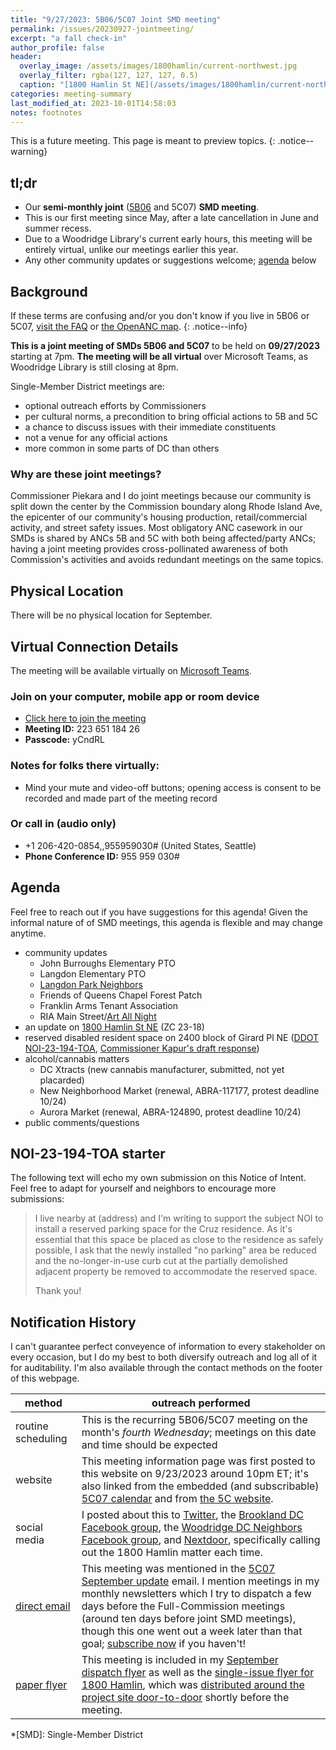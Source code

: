 ```yaml
---
title: "9/27/2023: 5B06/5C07 Joint SMD meeting"
permalink: /issues/20230927-jointmeeting/
excerpt: "a fall check-in"
author_profile: false
header:
  overlay_image: /assets/images/1800hamlin/current-northwest.jpg
  overlay_filter: rgba(127, 127, 127, 0.5)
  caption: "[1800 Hamlin St NE](/assets/images/1800hamlin/current-northwest.jpg)"
categories: meeting-summary
last_modified_at: 2023-10-01T14:58:03
notes: footnotes
---
```

This is a future meeting. This page is meant to preview topics.
{: .notice--warning}

## tl;dr
- Our **semi-monthly joint** ([5B06](https://anc5b06.com) and 5C07) **SMD meeting**.
- This is our first meeting since May, after a late cancellation in June and summer recess.
- Due to a Woodridge Library's current early hours, this meeting will be entirely virtual, unlike our meetings earlier this year.
- Any other community updates or suggestions welcome; [agenda](#agenda) below

## Background
If these terms are confusing and/or you don't know if you live in 5B06 or 5C07, [visit the FAQ](/ancs/) or [the OpenANC map](https://openanc.org).
{: .notice--info}

**This is a joint meeting of SMDs 5B06 and 5C07** to be held on **09/27/2023** starting at 7pm. **The meeting will be all virtual** over Microsoft Teams, as Woodridge Library is still closing at 8pm.

Single-Member District meetings are:
- optional outreach efforts by Commissioners
- per cultural norms, a precondition to bring official actions to 5B and 5C
- a chance to discuss issues with their immediate constituents
- not a venue for any official actions
- more common in some parts of DC than others

### Why are these joint meetings?
Commissioner Piekara and I do joint meetings because our community is split down the center by the Commission boundary along Rhode Island Ave, the epicenter of our community's housing production, retail/commercial activity, and street safety issues. Most obligatory ANC casework in our SMDs is shared by ANCs 5B and 5C with both being affected/party ANCs; having a joint meeting provides cross-pollinated awareness of both Commission's activities and avoids redundant meetings on the same topics.

## Physical Location
There will be no physical location for September.

## Virtual Connection Details
The meeting will be available virtually on [Microsoft Teams](https://www.microsoft.com/en-us/microsoft-teams/download-app).
### Join on your computer, mobile app or room device
- [Click here to join the meeting](https://teams.microsoft.com/l/meetup-join/19%3ameeting_YTJjOWU0ZjktMWU3Mi00YmE2LTkyYjUtYmUzYzJlMWE2NGUy%40thread.v2/0?context=%7b%22Tid%22%3a%228fe449f1-8b94-4fb7-9906-6f939da82d73%22%2c%22Oid%22%3a%22fe41fa96-a564-4c7e-bcd4-e44346276d35%22%7d)
- **Meeting ID:** 223 651 184 26
- **Passcode:** yCndRL

### Notes for folks there virtually:
- Mind your mute and video-off buttons; opening access is consent to be recorded and made part of the meeting record

### Or call in (audio only)
- +1 206-420-0854,,955959030# (United States, Seattle)
- **Phone Conference ID:** 955 959 030#

## Agenda
Feel free to reach out if you have suggestions for this agenda! Given the informal nature of of SMD meetings, this agenda is flexible and may change anytime.

- community updates
  - John Burroughs Elementary PTO
  - Langdon Elementary PTO
  - [Langdon Park Neighbors](https://www.langdonparkneighbors.org/)
  - Friends of Queens Chapel Forest Patch
  - Franklin Arms Tenant Association
  - RIA Main Street/[Art All Night](https://www.dcsquared.org/aan)
- an update on [1800 Hamlin St NE](/issues/1800hamlin/) (ZC 23-18)
- reserved disabled resident space on 2400 block of Girard Pl NE ([DDOT NOI-23-194-TOA](https://ddotwiki.atlassian.net/wiki/spaces/NI/pages/2238939137/NOI-23-194-TOA), [Commissioner Kapur's draft response](https://docs.google.com/document/d/1cLTD2N0kUhT_dDR5J9h5VKKL5JBwQpjCNdGA5ot5aoo/view))
- alcohol/cannabis matters
  - DC Xtracts (new cannabis manufacturer, submitted, not yet placarded)
  - New Neighborhood Market (renewal, ABRA-117177, protest deadline 10/24)
  - Aurora Market (renewal, ABRA-124890, protest deadline 10/24)
- public comments/questions

## NOI-23-194-TOA starter
The following text will echo my own submission on this Notice of Intent. Feel free to adapt for yourself and neighbors to encourage more submissions:

> I live nearby at (address) and I'm writing to support the subject NOI to install a reserved parking space for the Cruz residence. As it's essential that this space be placed as close to the residence as safely possible, I ask that the newly installed "no parking" area be reduced and the no-longer-in-use curb cut at the partially demolished adjacent property be removed to accommodate the reserved space.
> 
> Thank you!

## Notification History
I can't guarantee perfect conveyence of information to every stakeholder on every occasion, but I do my best to both diversify outreach and log all of it for auditability. I'm also available through the contact methods on the footer of this webpage.

|method|outreach performed|
|---|---|
|routine scheduling|This is the recurring 5B06/5C07 meeting on the month's *fourth Wednesday*; meetings on this date and time should be expected|
|website|This meeting information page was first posted to this website on 9/23/2023 around 10pm ET; it's also linked from the embedded (and subscribable) [5C07 calendar](/calendar/) and from [the 5C website](https://anc-5c.com/calendar/).|
|social media|I posted about this to [Twitter](https://x.com/vj5c07/status/1705959107981627451), the [Brookland DC Facebook group](https://www.facebook.com/groups/brookand/posts/10160092503599121/), the [Woodridge DC Neighbors Facebook group](https://www.facebook.com/groups/woodridgedc/posts/1724343534706085/), and [Nextdoor](https://nextdoor.com/p/RGZdxr2Rdkmh), specifically calling out the 1800 Hamlin matter each time.|
|[direct email](https://us9.campaign-archive.com/home/?u=208f79fec14599c11c77bc927&id=150da6f8d6)|This meeting was mentioned in the [5C07 September update](https://mailchi.mp/bbc210266cb2/anc5c07-6147315) email. I mention meetings in my monthly newsletters which I try to dispatch a few days before the Full-Commission meetings (around ten days before joint SMD meetings), though this one went out a week later than that goal; [subscribe now](https://anc5c07.us9.list-manage.com/subscribe/post) if you haven't!|
|[paper flyer](/flyers/)|This meeting is included in my [September dispatch flyer]((/assets/documents/flyer-20230927.pdf)) as well as the [single-issue flyer for 1800 Hamlin](/assets/documents/flyer-1800hamlin-20230927.pdf), which was [distributed around the project site door-to-door](https://x.com/vj5c07/status/1707149056202440711) shortly before the meeting.|

*[SMD]: Single-Member District